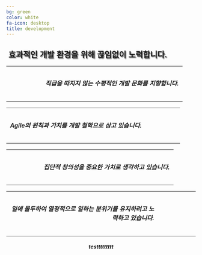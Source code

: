 ```yaml
---
bg: green
color: white
fa-icon: desktop
title: development 
---
```

<style>
   @import url(//fonts.googleapis.com/earlyaccess/jejugothic.css);
   .jg{
   font-family: 'Jeju Gothic', sans-serif; 
   text-shadow: 2px 2px 2px gray;
   }
   
   .sp{
   width: 33%;
   text-align:center;
   font-family: 'Jeju Gothic', sans-serif; 
   }
   
   table{
   width:100%;
   align:center;
   font-family: 'Jeju Gothic', sans-serif;
   border:1px;
   }
   
   td, th{
   padding:10px;
   border:2px;
   }
   
   
   .effect_img {
    border-radius: 20px;
   }
   
   .center_ta{
   width:30%;
   }
   
   .icon_ta{
   width:20%;
   }
   
   .text_ta{
   width:80%;
   }
   
</style>

<link rel="stylesheet" href="https://use.fontawesome.com/releases/v5.2.0/css/all.css" integrity="sha384-hWVjflwFxL6sNzntih27bfxkr27PmbbK/iSvJ+a4+0owXq79v+lsFkW54bOGbiDQ" crossorigin="anonymous">

<div>
   <h2 class="jg"><i class="fa fa-quote-left"></i>&nbsp;효과적인 개발 환경을 위해 끊임없이 노력합니다.&nbsp;<i class="fa fa-quote-right"></i></h2>
  </div>
  
<table>
   <tr>
      <th class="icon_ta" align="right"><i class="fa fa-equals fa-3x"></i></th>
      <th align="left" valign="top" class="text_ta" ><h5>직급을 따지지 않는 <strong>수평적인 개발 문화</strong>를 지향합니다.</h5></th>
   </tr>
</table>
<table>   
   <tr>
      <th align="right" valign="top" class="text_ta"><h5><strong>Agile의 원칙과 가치</strong>를 개발 철학으로 삼고 있습니다.</h5></th>
      <th class="icon_ta" align="left"><i class="fa fa-sync-alt fa-3x"></i></th>      
   </tr>
</table>
<table>
   <tr>
      <th class="icon_ta" align="right"><i class="fa fa-lightbulb fa-3x"></i></th>
      <th align="left" valign="top" class="text_ta" ><h5><strong>집단적 창의성</strong>을 중요한 가치로 생각하고 있습니다.</h5></th>
   </tr>
</table>
<table>
   <tr>
      <th align="right" valign="top" class="text_ta" ><h5>일에 몰두하여 <strong>열정적으로 일하는 분위기</strong>를 유지하려고 노력하고 있습니다.</h5></th>
      <th class="icon_ta" align="left"><i class="fa fa-fire fa-3x"></i></th>      
   </tr>
</table>

<div style="width:100%; text-align:center;">
   <i class="fa fa-angle-left fa-2x"></i><h5>testtttttttt</h5><i class="fa fa-angle-left fa-2x"></i>
</div>
   
